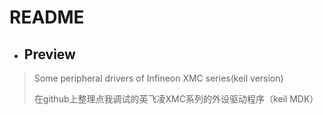 README
=============

* ## Preview
> Some peripheral drivers of Infineon XMC series(keil version)
> 
> 在github上整理点我调试的英飞凌XMC系列的外设驱动程序（keil MDK）